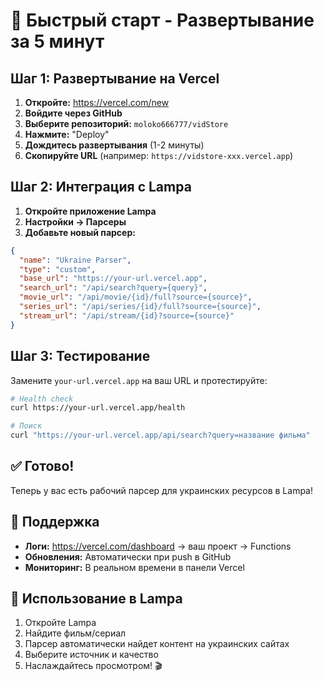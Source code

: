 # 🚀 Быстрый старт - Развертывание за 5 минут

## Шаг 1: Развертывание на Vercel

1. **Откройте:** https://vercel.com/new
2. **Войдите через GitHub**
3. **Выберите репозиторий:** `moloko666777/vidStore`
4. **Нажмите:** "Deploy"
5. **Дождитесь развертывания** (1-2 минуты)
6. **Скопируйте URL** (например: `https://vidstore-xxx.vercel.app`)

## Шаг 2: Интеграция с Lampa

1. **Откройте приложение Lampa**
2. **Настройки → Парсеры**
3. **Добавьте новый парсер:**

```json
{
  "name": "Ukraine Parser",
  "type": "custom",
  "base_url": "https://your-url.vercel.app",
  "search_url": "/api/search?query={query}",
  "movie_url": "/api/movie/{id}/full?source={source}",
  "series_url": "/api/series/{id}/full?source={source}",
  "stream_url": "/api/stream/{id}?source={source}"
}
```

## Шаг 3: Тестирование

Замените `your-url.vercel.app` на ваш URL и протестируйте:

```bash
# Health check
curl https://your-url.vercel.app/health

# Поиск
curl "https://your-url.vercel.app/api/search?query=название фильма"
```

## ✅ Готово!

Теперь у вас есть рабочий парсер для украинских ресурсов в Lampa!

## 🔧 Поддержка

- **Логи:** https://vercel.com/dashboard → ваш проект → Functions
- **Обновления:** Автоматически при push в GitHub
- **Мониторинг:** В реальном времени в панели Vercel

## 📱 Использование в Lampa

1. Откройте Lampa
2. Найдите фильм/сериал
3. Парсер автоматически найдет контент на украинских сайтах
4. Выберите источник и качество
5. Наслаждайтесь просмотром! 🎬 